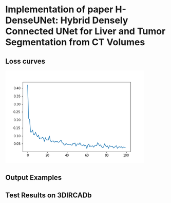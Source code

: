 # Implementation of paper H-DenseUNet: Hybrid Densely Connected UNet for Liver and Tumor Segmentation from CT Volumes

## Loss curves
![alt text](loss_2d(2).png)

## Output Examples

## Test Results on 3DIRCADb 
